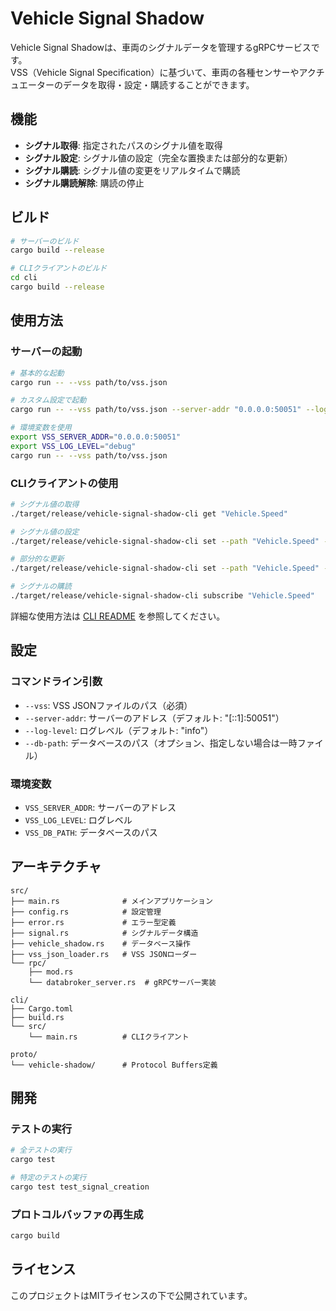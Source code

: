 # Vehicle Signal Shadow

Vehicle Signal Shadowは、車両のシグナルデータを管理するgRPCサービスです。  
VSS（Vehicle Signal Specification）に基づいて、車両の各種センサーやアクチュエーターのデータを取得・設定・購読することができます。  

## 機能

- **シグナル取得**: 指定されたパスのシグナル値を取得
- **シグナル設定**: シグナル値の設定（完全な置換または部分的な更新）
- **シグナル購読**: シグナル値の変更をリアルタイムで購読
- **シグナル購読解除**: 購読の停止

## ビルド

```bash
# サーバーのビルド
cargo build --release

# CLIクライアントのビルド
cd cli
cargo build --release
```

## 使用方法

### サーバーの起動

```bash
# 基本的な起動
cargo run -- --vss path/to/vss.json

# カスタム設定で起動
cargo run -- --vss path/to/vss.json --server-addr "0.0.0.0:50051" --log-level debug

# 環境変数を使用
export VSS_SERVER_ADDR="0.0.0.0:50051"
export VSS_LOG_LEVEL="debug"
cargo run -- --vss path/to/vss.json
```

### CLIクライアントの使用

```bash
# シグナル値の取得
./target/release/vehicle-signal-shadow-cli get "Vehicle.Speed"

# シグナル値の設定
./target/release/vehicle-signal-shadow-cli set --path "Vehicle.Speed" --value "60.5"

# 部分的な更新
./target/release/vehicle-signal-shadow-cli set --path "Vehicle.Speed" --value '{"value": 70.0, "capability": true}'

# シグナルの購読
./target/release/vehicle-signal-shadow-cli subscribe "Vehicle.Speed"
```

詳細な使用方法は [CLI README](cli/README.md) を参照してください。

## 設定

### コマンドライン引数

- `--vss`: VSS JSONファイルのパス（必須）
- `--server-addr`: サーバーのアドレス（デフォルト: "[::1]:50051"）
- `--log-level`: ログレベル（デフォルト: "info"）
- `--db-path`: データベースのパス（オプション、指定しない場合は一時ファイル）

### 環境変数

- `VSS_SERVER_ADDR`: サーバーのアドレス
- `VSS_LOG_LEVEL`: ログレベル
- `VSS_DB_PATH`: データベースのパス

## アーキテクチャ

```
src/
├── main.rs              # メインアプリケーション
├── config.rs            # 設定管理
├── error.rs             # エラー型定義
├── signal.rs            # シグナルデータ構造
├── vehicle_shadow.rs    # データベース操作
├── vss_json_loader.rs   # VSS JSONローダー
└── rpc/
    ├── mod.rs
    └── databroker_server.rs  # gRPCサーバー実装

cli/
├── Cargo.toml
├── build.rs
└── src/
    └── main.rs          # CLIクライアント

proto/
└── vehicle-shadow/      # Protocol Buffers定義
```

## 開発

### テストの実行

```bash
# 全テストの実行
cargo test

# 特定のテストの実行
cargo test test_signal_creation
```

### プロトコルバッファの再生成

```bash
cargo build
```

## ライセンス

このプロジェクトはMITライセンスの下で公開されています。 